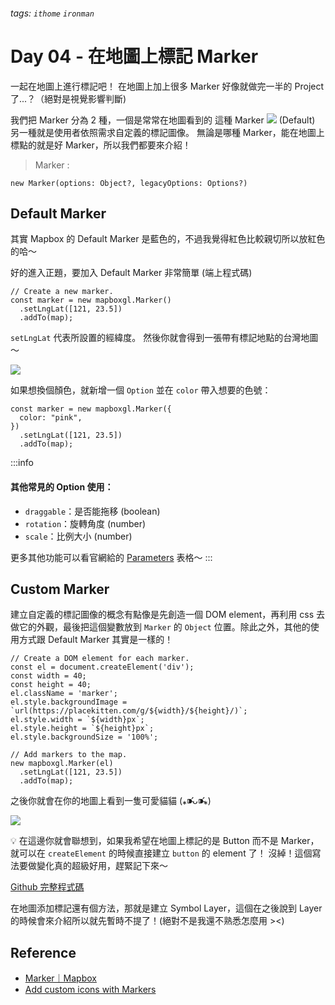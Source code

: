 ###### tags: `ithome` `ironman`
# Day 04 - 在地圖上標記 Marker

一起在地圖上進行標記吧！
在地圖上加上很多 Marker 好像就做完一半的 Project 了...？（絕對是視覺影響判斷)

我們把 Marker 分為 2 種，一個是常常在地圖看到的
這種 Marker ![](https://i.imgur.com/M6vVplT.png) (Default)
另一種就是使用者依照需求自定義的標記圖像。
無論是哪種 Marker，能在地圖上標點的就是好 Marker，所以我們都要來介紹！


> Marker :

```
new Marker(options: Object?, legacyOptions: Options?)
```

## Default Marker
其實 Mapbox 的 Default Marker 是藍色的，不過我覺得紅色比較親切所以放紅色的哈～

好的進入正題，要加入 Default Marker 非常簡單 (端上程式碼)

```jsx=
// Create a new marker.
const marker = new mapboxgl.Marker()
  .setLngLat([121, 23.5])
  .addTo(map);
```

`setLngLat` 代表所設置的經緯度。
然後你就會得到一張帶有標記地點的台灣地圖～

![](https://i.imgur.com/j3I4vJL.png)

如果想換個顏色，就新增一個 `Option` 並在 `color` 帶入想要的色號：

```jsx=
const marker = new mapboxgl.Marker({
  color: "pink",
})
  .setLngLat([121, 23.5])
  .addTo(map);
```

:::info
#### 其他常見的 Option 使用：
- `draggable`：是否能拖移 (boolean)
- `rotation`：旋轉角度 (number)
- `scale`：比例大小 (number)

更多其他功能可以看官網給的 [Parameters]([Marker](https://docs.mapbox.com/mapbox-gl-js/api/markers/#marker)) 表格～
:::

## Custom Marker
建立自定義的標記圖像的概念有點像是先創造一個 DOM element，再利用 css 去做它的外觀，最後把這個變數放到 `Marker` 的 `Object` 位置。除此之外，其他的使用方式跟 Default Marker 其實是一樣的！

```jsx=
// Create a DOM element for each marker.
const el = document.createElement('div');
const width = 40;
const height = 40;
el.className = 'marker';
el.style.backgroundImage = `url(https://placekitten.com/g/${width}/${height}/)`;
el.style.width = `${width}px`;
el.style.height = `${height}px`;
el.style.backgroundSize = '100%';

// Add markers to the map.
new mapboxgl.Marker(el)
  .setLngLat([121, 23.5])
  .addTo(map);
```

之後你就會在你的地圖上看到一隻可愛貓貓 (⁎⁍̴̛ᴗ⁍̴̛⁎)

![](https://i.imgur.com/L8SeE6u.png)

:bulb: 在這邊你就會聯想到，如果我希望在地圖上標記的是 Button 而不是 Marker，就可以在 `createElement` 的時候直接建立 `button` 的 element 了！
沒綽！這個寫法要做變化真的超級好用，趕緊記下來～

[Github 完整程式碼](https://github.com/no-ttt/ithome/tree/Marker)


在地圖添加標記還有個方法，那就是建立 Symbol Layer，這個在之後說到 Layer 的時候會來介紹所以就先暫時不提了！(絕對不是我還不熟悉怎麼用 ><)


## Reference
- [Marker｜Mapbox](https://docs.mapbox.com/mapbox-gl-js/api/markers/#marker)
- [Add custom icons with Markers](https://docs.mapbox.com/mapbox-gl-js/example/custom-marker-icons/)
